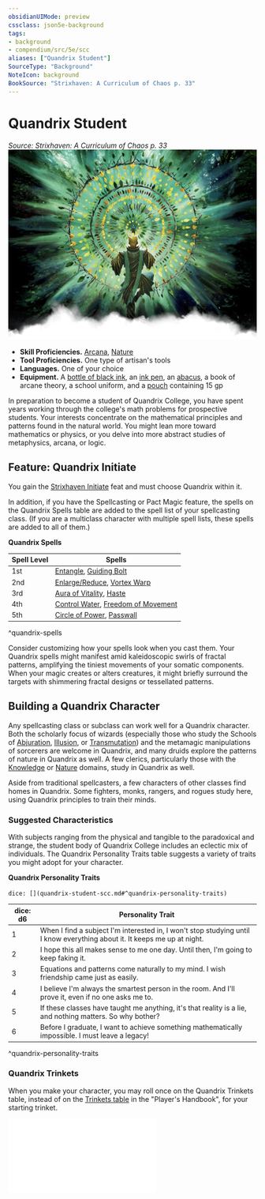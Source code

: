 ```yaml
---
obsidianUIMode: preview
cssclass: json5e-background
tags:
- background
- compendium/src/5e/scc
aliases: ["Quandrix Student"]
SourceType: "Background"
NoteIcon: background
BookSource: "Strixhaven: A Curriculum of Chaos p. 33"
---
```

# Quandrix Student
*Source: Strixhaven: A Curriculum of Chaos p. 33*  
![A Quandrix student magical...](https://raw.githubusercontent.com/5etools-mirror-2/5etools-img/main/backgrounds/SCC/Quandrix%20Student.webp#right)  

- **Skill Proficiencies.** [Arcana](/2-Mechanics/CLI/rules/skills.md#Arcana), [Nature](/2-Mechanics/CLI/rules/skills.md#Nature)  
- **Tool Proficiencies.** One type of artisan's tools  
- **Languages.** One of your choice  
- **Equipment.** A [bottle of black ink](/2-Mechanics/CLI/items/ink-1-ounce-bottle.md), an [ink pen](/2-Mechanics/CLI/items/ink-pen.md), an [abacus](/2-Mechanics/CLI/items/abacus.md), a book of arcane theory, a school uniform, and a [pouch](/2-Mechanics/CLI/items/pouch.md) containing 15 gp  

In preparation to become a student of Quandrix College, you have spent years working through the college's math problems for prospective students. Your interests concentrate on the mathematical principles and patterns found in the natural world. You might lean more toward mathematics or physics, or you delve into more abstract studies of metaphysics, arcana, or logic.

## Feature: Quandrix Initiate

You gain the [Strixhaven Initiate](/2-Mechanics/CLI/feats/strixhaven-initiate-scc.md) feat and must choose Quandrix within it.

In addition, if you have the Spellcasting or Pact Magic feature, the spells on the Quandrix Spells table are added to the spell list of your spellcasting class. (If you are a multiclass character with multiple spell lists, these spells are added to all of them.)

**Quandrix Spells**

| Spell Level | Spells |
|-------------|--------|
| 1st | [Entangle](/2-Mechanics/CLI/spells/entangle.md), [Guiding Bolt](/2-Mechanics/CLI/spells/guiding-bolt.md) |
| 2nd | [Enlarge/Reduce](/2-Mechanics/CLI/spells/enlarge-reduce.md), [Vortex Warp](/2-Mechanics/CLI/spells/vortex-warp-scc.md) |
| 3rd | [Aura of Vitality](/2-Mechanics/CLI/spells/aura-of-vitality.md), [Haste](/2-Mechanics/CLI/spells/haste.md) |
| 4th | [Control Water](/2-Mechanics/CLI/spells/control-water.md), [Freedom of Movement](/2-Mechanics/CLI/spells/freedom-of-movement.md) |
| 5th | [Circle of Power](/2-Mechanics/CLI/spells/circle-of-power.md), [Passwall](/2-Mechanics/CLI/spells/passwall.md) |
^quandrix-spells

Consider customizing how your spells look when you cast them. Your Quandrix spells might manifest amid kaleidoscopic swirls of fractal patterns, amplifying the tiniest movements of your somatic components. When your magic creates or alters creatures, it might briefly surround the targets with shimmering fractal designs or tessellated patterns.

## Building a Quandrix Character

Any spellcasting class or subclass can work well for a Quandrix character. Both the scholarly focus of wizards (especially those who study the Schools of [Abjuration](/2-Mechanics/CLI/classes/wizard-school-of-abjuration.md), [Illusion](/2-Mechanics/CLI/classes/wizard-school-of-illusion.md), or [Transmutation](/2-Mechanics/CLI/classes/wizard-school-of-transmutation.md)) and the metamagic manipulations of sorcerers are welcome in Quandrix, and many druids explore the patterns of nature in Quandrix as well. A few clerics, particularly those with the [Knowledge](/2-Mechanics/CLI/classes/cleric-knowledge-domain.md) or [Nature](/2-Mechanics/CLI/classes/cleric-nature-domain.md) domains, study in Quandrix as well.

Aside from traditional spellcasters, a few characters of other classes find homes in Quandrix. Some fighters, monks, rangers, and rogues study here, using Quandrix principles to train their minds.

### Suggested Characteristics

With subjects ranging from the physical and tangible to the paradoxical and strange, the student body of Quandrix College includes an eclectic mix of individuals. The Quandrix Personality Traits table suggests a variety of traits you might adopt for your character.

**Quandrix Personality Traits**

`dice: [](quandrix-student-scc.md#^quandrix-personality-traits)`

| dice: d6 | Personality Trait |
|----------|-------------------|
| 1 | When I find a subject I'm interested in, I won't stop studying until I know everything about it. It keeps me up at night. |
| 2 | I hope this all makes sense to me one day. Until then, I'm going to keep faking it. |
| 3 | Equations and patterns come naturally to my mind. I wish friendship came just as easily. |
| 4 | I believe I'm always the smartest person in the room. And I'll prove it, even if no one asks me to. |
| 5 | If these classes have taught me anything, it's that reality is a lie, and nothing matters. So why bother? |
| 6 | Before I graduate, I want to achieve something mathematically impossible. I must leave a legacy! |
^quandrix-personality-traits

### Quandrix Trinkets

When you make your character, you may roll once on the Quandrix Trinkets table, instead of on the [Trinkets table](/2-Mechanics/CLI/items/trinket.md) in the "Player's Handbook", for your starting trinket.

![Quandrix Trinkets](/2-Mechanics/CLI/tables/quandrix-trinkets-scc.md)